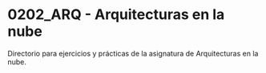 # 0202\_ARQ - Arquitecturas en la nube

Directorio para ejercicios y prácticas de la asignatura de Arquitecturas en la nube.

